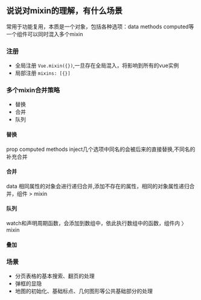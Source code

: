 ## 说说对mixin的理解，有什么场景
常用于功能复用，本质是一个对象，包括各种选项：data methods computed等
一个组件可以同时混入多个mixin

### 注册
- 全局注册
  `Vue.mixin({})`,一旦存在全局混入，将影响到所有的vue实例
- 局部注册
  `mixins: [{}]`


### 多个mixin合并策略
- 替换
- 合并
- 队列

#### 替换
prop computed methods inject几个选项中同名的会被后来的直接替换,不同名的补充合并

#### 合并
data 相同属性的对象会进行递归合并,添加不存在的属性，相同的对象属性递归合并，组件 > mixin

#### 队列
watch和声明周期函数，会添加到数组中，依此执行数组中的函数，组件内 〉 mixin

#### 叠加
### 场景
- 分页表格的基本搜索、翻页的处理
- 弹框的显隐
- 地图的初始化、基础标点、几何图形等公共基础部分的处理